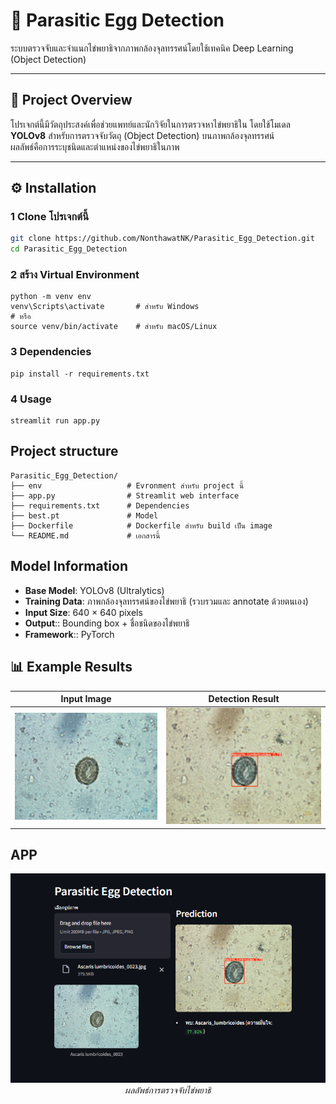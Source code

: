 # 🧫 Parasitic Egg Detection

ระบบตรวจจับและจำแนกไข่พยาธิจากภาพกล้องจุลทรรศน์โดยใช้เทคนิค Deep Learning (Object Detection)

---

## 🎯 Project Overview
โปรเจกต์นี้มีวัตถุประสงค์เพื่อช่วยแพทย์และนักวิจัยในการตรวจหาไข่พยาธิใน
โดยใช้โมเดล **YOLOv8** สำหรับการตรวจจับวัตถุ (Object Detection) บนภาพกล้องจุลทรรศน์  
ผลลัพธ์คือการระบุชนิดและตำแหน่งของไข่พยาธิในภาพ

---

## ⚙️ Installation

### 1️ Clone โปรเจกต์นี้
```bash
git clone https://github.com/NonthawatNK/Parasitic_Egg_Detection.git
cd Parasitic_Egg_Detection
```

### 2 สร้าง Virtual Environment
```
python -m venv env
venv\Scripts\activate       # สำหรับ Windows
# หรือ
source venv/bin/activate    # สำหรับ macOS/Linux
```
### 3 Dependencies 
```
pip install -r requirements.txt
```
### 4 Usage 
```
streamlit run app.py
```

## Project structure
```
Parasitic_Egg_Detection/
├── env                   # Evronment สำหรับ project นี้
├── app.py                # Streamlit web interface
├── requirements.txt      # Dependencies
├── best.pt               # Model 
├── Dockerfile            # Dockerfile สำหรับ build เป็น image
└── README.md             # เอกสารนี้
```
## Model Information
- **Base Model**: YOLOv8 (Ultralytics)
- **Training Data**: ภาพกล้องจุลทรรศน์ของไข่พยาธิ (รวบรวมและ annotate ด้วยตนเอง)
- **Input Size**: 640 × 640 pixels
- **Output**:: Bounding box + ชื่อชนิดของไข่พยาธิ
- **Framework**:: PyTorch

## 📊 Example Results
| Input Image | Detection Result |
|--------------|------------------|
| ![Input](images/input.jpg) | ![Result](images/result.jpg) |

## APP
<p align="center">
  <img src="images/detection.png" width="600" />
  <br>
  <em>ผลลัพธ์การตรวจจับไข่พยาธิ</em>
</p>
